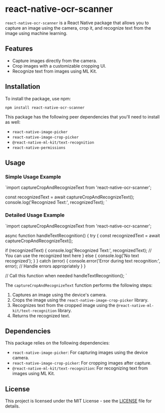 # react-native-ocr-scanner

`react-native-ocr-scanner` is a React Native package that allows you to capture an image using the camera, crop it, and recognize text from the image using machine learning.

## Features

- Capture images directly from the camera.
- Crop images with a customizable cropping UI.
- Recognize text from images using ML Kit.

## Installation

To install the package, use npm:

`npm install react-native-ocr-scanner`

This package has the following peer dependencies that you'll need to install as well:

- `react-native-image-picker`
- `react-native-image-crop-picker`
- `@react-native-ml-kit/text-recognition`
- `react-native-permissions`

## Usage

### Simple Usage Example

`import captureCropAndRecognizeText from 'react-native-ocr-scanner';

const recognizedText = await captureCropAndRecognizeText();
console.log('Recognized Text:', recognizedText);
`

### Detailed Usage Example

`import captureCropAndRecognizeText from 'react-native-ocr-scanner';

async function handleTextRecognition() {
 try {
   const recognizedText = await captureCropAndRecognizeText();

   if (recognizedText) {
     console.log('Recognized Text:', recognizedText);
     // You can use the recognized text here
   } else {
     console.log('No text recognized');
   }
 } catch (error) {
   console.error('Error during text recognition:', error);
   // Handle errors appropriately
 }
}

// Call this function when needed
handleTextRecognition();
`

The `captureCropAndRecognizeText` function performs the following steps:

1. Captures an image using the device's camera.
2. Crops the image using the `react-native-image-crop-picker` library.
3. Recognizes text from the cropped image using the `@react-native-ml-kit/text-recognition` library.
4. Returns the recognized text.

## Dependencies

This package relies on the following dependencies:

- `react-native-image-picker`: For capturing images using the device camera.
- `react-native-image-crop-picker`: For cropping images after capture.
- `@react-native-ml-kit/text-recognition`: For recognizing text from images using ML Kit.

## License

This project is licensed under the MIT License - see the [LICENSE](LICENSE) file for details.